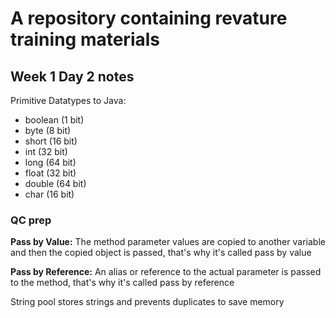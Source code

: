 # A repository containing revature training materials


## Week 1 Day 2 notes

Primitive Datatypes to Java:
- boolean (1 bit)
- byte (8 bit)
- short (16 bit)
- int (32 bit)
- long (64 bit)
- float (32 bit)
- double (64 bit)
- char (16 bit)



### QC prep

**Pass by Value:** The method parameter values are copied to another variable and then the copied object is passed, that's why it's called pass by value

**Pass by Reference:** An alias or reference to the actual parameter is passed to the method, that's why it's called pass by reference


String pool stores strings and prevents duplicates to save memory
